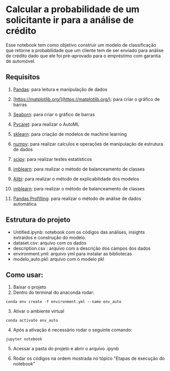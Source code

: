 # Calcular a probabilidade de um solicitante ir para a análise de crédito

Esse notebook tem como objetivo construir um modelo de classificação que retorne a probabilidade que um cliente tem de ser enviado para análise de crédito dado que ele foi pré-aprovado para o empréstimo com garantia de automóvel.

## Requisitos

1. [Pandas](https://pandas.pydata.org/docs/): para leitura e manipulação de dados

2. [https://matplotlib.org/](https://matplotlib.org/): para criar o gráfico de barras

3. [Seaborn](https://seaborn.pydata.org/): para criar o gráfico de barras

4. [Pycaret](https://pycaret.gitbook.io/docs/): para realizar o AutoML

5. [sklearn](https://scikit-learn.org/stable/install.html): para criação de modelos de machine learning

6. [numpy](https://numpy.org/): para realizar calculos e operações de manipulação de estrutura de dados

7. [scipy](https://scipy.org/install/): para realizar testes estatísticos

8. [imblearn](https://imbalanced-learn.org/stable/): para realizar o método de balanceamento de classes

9. [Alibi](https://docs.seldon.io/projects/alibi/en/stable/overview/high_level.html): para realizar o método de explicabilidade dos modelos

10. [imblearn](https://imbalanced-learn.org/stable/): para realizar o método de balanceamento de classes

11. [Pandas Profilling](https://pypi.org/project/pandas-profiling/): para realizar o método de análise de dados automática

## Estrutura do projeto
- Untitled.ipynb: notebook com os códigos das análises, insights extraídos e construção do modelo.
- dataset.csv: arquivo com os dados
- description.csv : arquivo com a descrição dos campos dos dados
- environment.yml: arquivo yml para instalar as bibliotecas
- modelo_auto.pkl: arquivo com o modelo pkl


## Como usar:
1. Baixar o projeto
2. Dentro do terminal do anaconda rodar: 
```
conda env create -f environment.yml --name env_auto
```
3. Ativar o ambiente virtual
```
conda activate env_auto
```
4. Após a ativação é necessário rodar o seguinte comando:
```
jupyter notebook
```
5. Acessar a pasta do projeto e abrir o arquivo .ipynb

6. Rodar os códigos na ordem mostrada no tópico "Etapas de execução do notebook"
